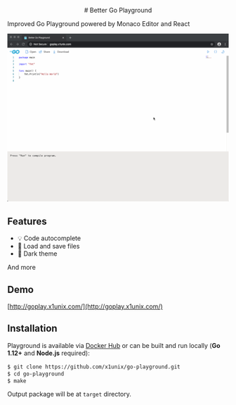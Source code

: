 <p style="text-align: center;">
# Better Go Playground

Improved Go Playground powered by Monaco Editor and React

![alt text](./docs/demo.gif)
</p>

## Features

* 💡 Code autocomplete
* 💾 Load and save files
* 🌚 Dark theme

And more

## Demo

[http://goplay.x1unix.com/](http://goplay.x1unix.com/)

## Installation

Playground is available via [Docker Hub](https://hub.docker.com/r/x1unix/go-playground) or can be built and run locally (**Go 1.12+** and **Node.js** required):

```
$ git clone https://github.com/x1unix/go-playground.git
$ cd go-playground
$ make
```

Output package will be at `target` directory.



